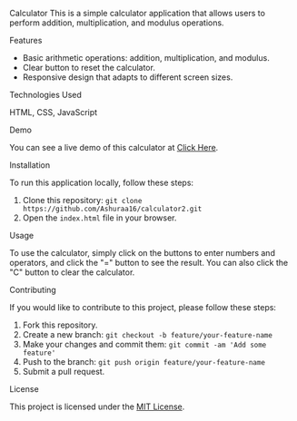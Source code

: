Calculator
This is a simple calculator application that allows users to perform addition, multiplication, and modulus operations.

Features
<ul>
<li>Basic arithmetic operations: addition, multiplication, and modulus.</li>
<li>Clear button to reset the calculator.</li>
<li>Responsive design that adapts to different screen sizes.</li>
</ul>
Technologies Used
<p>HTML, CSS, JavaScript</p>
Demo
<p>You can see a live demo of this calculator at <a href="https://ashuraa16.github.io/calculator2/">Click Here</a>.</p>
Installation
<p>To run this application locally, follow these steps:</p>
<ol>
<li>Clone this repository: <code>git clone https://github.com/Ashuraa16/calculator2.git</code></li>
<li>Open the <code>index.html</code> file in your browser.</li>
</ol>
Usage
<p>To use the calculator, simply click on the buttons to enter numbers and operators, and click the "=" button to see the result. You can also click the "C" button to clear the calculator.</p>
Contributing
<p>If you would like to contribute to this project, please follow these steps:</p>
<ol>
<li>Fork this repository.</li>
<li>Create a new branch: <code>git checkout -b feature/your-feature-name</code></li>
<li>Make your changes and commit them: <code>git commit -am 'Add some feature'</code></li>
<li>Push to the branch: <code>git push origin feature/your-feature-name</code></li>
<li>Submit a pull request.</li>
</ol>
License
<p>This project is licensed under the <a href="https://opensource.org/licenses/MIT">MIT License</a>.</p>
